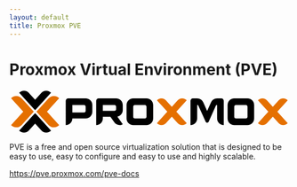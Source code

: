 ```yaml
---
layout: default
title: Proxmox PVE
---
```


# Proxmox Virtual Environment (PVE)

![](data:image/svg+xml;base64,%0APD94bWwgdmVyc2lvbj0iMS4wIiBlbmNvZGluZz0iVVRGLTgiIHN0YW5kYWxvbmU9Im5vIj8+Cjwh%0ALS0gQ3JlYXRlZCB3aXRoIElua3NjYXBlIChodHRwOi8vd3d3Lmlua3NjYXBlLm9yZy8pIC0tPgoK%0APHN2ZwogICB4bWxuczpkYz0iaHR0cDovL3B1cmwub3JnL2RjL2VsZW1lbnRzLzEuMS8iCiAgIHht%0AbG5zOmNjPSJodHRwOi8vY3JlYXRpdmVjb21tb25zLm9yZy9ucyMiCiAgIHhtbG5zOnJkZj0iaHR0%0AcDovL3d3dy53My5vcmcvMTk5OS8wMi8yMi1yZGYtc3ludGF4LW5zIyIKICAgeG1sbnM6c3ZnPSJo%0AdHRwOi8vd3d3LnczLm9yZy8yMDAwL3N2ZyIKICAgeG1sbnM9Imh0dHA6Ly93d3cudzMub3JnLzIw%0AMDAvc3ZnIgogICB4bWxuczpzb2RpcG9kaT0iaHR0cDovL3NvZGlwb2RpLnNvdXJjZWZvcmdlLm5l%0AdC9EVEQvc29kaXBvZGktMC5kdGQiCiAgIHhtbG5zOmlua3NjYXBlPSJodHRwOi8vd3d3Lmlua3Nj%0AYXBlLm9yZy9uYW1lc3BhY2VzL2lua3NjYXBlIgogICB3aWR0aD0iODAwIgogICBoZWlnaHQ9IjEy%0AOS4wMzkyOSIKICAgaWQ9InN2ZzMwMTgiCiAgIHZlcnNpb249IjEuMSIKICAgaW5rc2NhcGU6dmVy%0Ac2lvbj0iMC40OC4zLjEgcjk4ODYiCiAgIHNvZGlwb2RpOmRvY25hbWU9IlByb3htb3hfbG9nb19z%0AdGFuZGFyZF9oZXguc3ZnIgogICBpbmtzY2FwZTpleHBvcnQtZmlsZW5hbWU9IlM6XFByb3htb3gt%0ATG9nby1ORVdcU3RhbmRhcmQtTG9nb1xQTkdcUHJveG1veF9sb2dvX3N0YW5kYXJkX2hleF84MDBw%0AeC5wbmciCiAgIGlua3NjYXBlOmV4cG9ydC14ZHBpPSI5MCIKICAgaW5rc2NhcGU6ZXhwb3J0LXlk%0AcGk9IjkwIj4KICA8c29kaXBvZGk6bmFtZWR2aWV3CiAgICAgaWQ9ImJhc2UiCiAgICAgcGFnZWNv%0AbG9yPSIjZmZmZmZmIgogICAgIGJvcmRlcmNvbG9yPSIjNjY2NjY2IgogICAgIGJvcmRlcm9wYWNp%0AdHk9IjEuMCIKICAgICBpbmtzY2FwZTpwYWdlb3BhY2l0eT0iMC4wIgogICAgIGlua3NjYXBlOnBh%0AZ2VzaGFkb3c9IjIiCiAgICAgaW5rc2NhcGU6em9vbT0iMi44IgogICAgIGlua3NjYXBlOmN4PSIz%0ANDkuMDE2MDIiCiAgICAgaW5rc2NhcGU6Y3k9IjY0LjUwNTI2NSIKICAgICBpbmtzY2FwZTpkb2N1%0AbWVudC11bml0cz0icHgiCiAgICAgaW5rc2NhcGU6Y3VycmVudC1sYXllcj0ibGF5ZXIxIgogICAg%0AIHNob3dncmlkPSJmYWxzZSIKICAgICBpbmtzY2FwZTp3aW5kb3ctd2lkdGg9IjI1NjAiCiAgICAg%0AaW5rc2NhcGU6d2luZG93LWhlaWdodD0iMTM3NyIKICAgICBpbmtzY2FwZTp3aW5kb3cteD0iLTgi%0ACiAgICAgaW5rc2NhcGU6d2luZG93LXk9Ii04IgogICAgIGlua3NjYXBlOndpbmRvdy1tYXhpbWl6%0AZWQ9IjEiCiAgICAgc2hvd2d1aWRlcz0idHJ1ZSIKICAgICBpbmtzY2FwZTpndWlkZS1iYm94PSJ0%0AcnVlIgogICAgIG9iamVjdHRvbGVyYW5jZT0iNCIKICAgICBncmlkdG9sZXJhbmNlPSIyIgogICAg%0AIGd1aWRldG9sZXJhbmNlPSIxIgogICAgIGZpdC1tYXJnaW4tdG9wPSI1IgogICAgIGZpdC1tYXJn%0AaW4tbGVmdD0iNSIKICAgICBmaXQtbWFyZ2luLXJpZ2h0PSI1IgogICAgIGZpdC1tYXJnaW4tYm90%0AdG9tPSI1IgogICAgIGlua3NjYXBlOnNob3dwYWdlc2hhZG93PSJmYWxzZSIgLz4KICA8ZGVmcwog%0AICAgIGlkPSJkZWZzMzAyMCI+CiAgICA8Y2xpcFBhdGgKICAgICAgIGNsaXBQYXRoVW5pdHM9InVz%0AZXJTcGFjZU9uVXNlIgogICAgICAgaWQ9ImNsaXBQYXRoMzEwMi0xIj4KICAgICAgPHJlY3QKICAg%0AICAgICAgc3R5bGU9ImZpbGw6I2U1NzAwMDtmaWxsLW9wYWNpdHk6MTtmaWxsLXJ1bGU6ZXZlbm9k%0AZDtzdHJva2U6bm9uZSIKICAgICAgICAgaWQ9InJlY3QzMTA0LTciCiAgICAgICAgIHdpZHRoPSI0%0AMzYuNDAxODkiCiAgICAgICAgIGhlaWdodD0iMzI2LjQwOTkxIgogICAgICAgICB4PSItODIuOTk5%0AOTE2IgogICAgICAgICB5PSItMzQ3LjcxMzg3IgogICAgICAgICB0cmFuc2Zvcm09Im1hdHJpeCgw%0ALjczNDQ5MTYxLDAuNjc4NjE3NzYsLTAuNzg0OTcxOTMsMC42MTk1MzEzMywwLDApIiAvPgogICAg%0APC9jbGlwUGF0aD4KICAgIDxjbGlwUGF0aAogICAgICAgY2xpcFBhdGhVbml0cz0idXNlclNwYWNl%0AT25Vc2UiCiAgICAgICBpZD0iY2xpcFBhdGg0NzQ2Ij4KICAgICAgPHJlY3QKICAgICAgICAgc3R5%0AbGU9ImZpbGw6I2U1NzAwMDtmaWxsLW9wYWNpdHk6MTtmaWxsLXJ1bGU6ZXZlbm9kZDtzdHJva2U6%0Abm9uZSIKICAgICAgICAgaWQ9InJlY3Q0NzQ4IgogICAgICAgICB3aWR0aD0iNDM2LjQwMTg5Igog%0AICAgICAgICBoZWlnaHQ9IjMyNi40MDk5MSIKICAgICAgICAgeD0iLTgyLjk5OTkxNiIKICAgICAg%0AICAgeT0iLTM0Ny43MTM4NyIKICAgICAgICAgdHJhbnNmb3JtPSJtYXRyaXgoMC43MzQ0OTE2MSww%0ALjY3ODYxNzc2LC0wLjc4NDk3MTkzLDAuNjE5NTMxMzMsMCwwKSIgLz4KICAgIDwvY2xpcFBhdGg+%0ACiAgICA8Y2xpcFBhdGgKICAgICAgIGlkPSJjbGlwUGF0aDI5OTktMi0zLTQtMSIKICAgICAgIGNs%0AaXBQYXRoVW5pdHM9InVzZXJTcGFjZU9uVXNlIj4KICAgICAgPHBhdGgKICAgICAgICAgaW5rc2Nh%0AcGU6Y29ubmVjdG9yLWN1cnZhdHVyZT0iMCIKICAgICAgICAgaWQ9InBhdGgzMDAxLTgtOC02LTAi%0ACiAgICAgICAgIGQ9Im0gMCwxNDQwMCAxNDQwMCwwIEwgMTQ0MDAsMCAwLDAgMCwxNDQwMCB6IiAv%0APgogICAgPC9jbGlwUGF0aD4KICAgIDxjbGlwUGF0aAogICAgICAgY2xpcFBhdGhVbml0cz0idXNl%0AclNwYWNlT25Vc2UiCiAgICAgICBpZD0iY2xpcFBhdGgzMTAyLTQiPgogICAgICA8cmVjdAogICAg%0AICAgICBzdHlsZT0iZmlsbDojZTU3MDAwO2ZpbGwtb3BhY2l0eToxO2ZpbGwtcnVsZTpldmVub2Rk%0AO3N0cm9rZTpub25lIgogICAgICAgICBpZD0icmVjdDMxMDQtMSIKICAgICAgICAgd2lkdGg9IjQz%0ANi40MDE4OSIKICAgICAgICAgaGVpZ2h0PSIzMjYuNDA5OTEiCiAgICAgICAgIHg9Ii04Mi45OTk5%0AMTYiCiAgICAgICAgIHk9Ii0zNDcuNzEzODciCiAgICAgICAgIHRyYW5zZm9ybT0ibWF0cml4KDAu%0ANzM0NDkxNjEsMC42Nzg2MTc3NiwtMC43ODQ5NzE5MywwLjYxOTUzMTMzLDAsMCkiIC8+CiAgICA8%0AL2NsaXBQYXRoPgogICAgPGNsaXBQYXRoCiAgICAgICBjbGlwUGF0aFVuaXRzPSJ1c2VyU3BhY2VP%0AblVzZSIKICAgICAgIGlkPSJjbGlwUGF0aDMwMDgiPgogICAgICA8cmVjdAogICAgICAgICBzdHls%0AZT0iZmlsbDojZTU3MDAwO2ZpbGwtb3BhY2l0eToxO2ZpbGwtcnVsZTpldmVub2RkO3N0cm9rZTpu%0Ab25lIgogICAgICAgICBpZD0icmVjdDMwMTAiCiAgICAgICAgIHdpZHRoPSI0MzYuNDAxODkiCiAg%0AICAgICAgIGhlaWdodD0iMzI2LjQwOTkxIgogICAgICAgICB4PSItODIuOTk5OTE2IgogICAgICAg%0AICB5PSItMzQ3LjcxMzg3IgogICAgICAgICB0cmFuc2Zvcm09Im1hdHJpeCgwLjczNDQ5MTYxLDAu%0ANjc4NjE3NzYsLTAuNzg0OTcxOTMsMC42MTk1MzEzMywwLDApIiAvPgogICAgPC9jbGlwUGF0aD4K%0AICAgIDxjbGlwUGF0aAogICAgICAgY2xpcFBhdGhVbml0cz0idXNlclNwYWNlT25Vc2UiCiAgICAg%0AICBpZD0iY2xpcFBhdGgzMTAyIj4KICAgICAgPHJlY3QKICAgICAgICAgc3R5bGU9ImZpbGw6I2U1%0ANzAwMDtmaWxsLW9wYWNpdHk6MTtmaWxsLXJ1bGU6ZXZlbm9kZDtzdHJva2U6bm9uZSIKICAgICAg%0AICAgaWQ9InJlY3QzMTA0IgogICAgICAgICB3aWR0aD0iNDM2LjQwMTg5IgogICAgICAgICBoZWln%0AaHQ9IjMyNi40MDk5MSIKICAgICAgICAgeD0iLTgyLjk5OTkxNiIKICAgICAgICAgeT0iLTM0Ny43%0AMTM4NyIKICAgICAgICAgdHJhbnNmb3JtPSJtYXRyaXgoMC43MzQ0OTE2MSwwLjY3ODYxNzc2LC0w%0ALjc4NDk3MTkzLDAuNjE5NTMxMzMsMCwwKSIgLz4KICAgIDwvY2xpcFBhdGg+CiAgICA8Y2xpcFBh%0AdGgKICAgICAgIGNsaXBQYXRoVW5pdHM9InVzZXJTcGFjZU9uVXNlIgogICAgICAgaWQ9ImNsaXBQ%0AYXRoNDgxNCI+CiAgICAgIDxyZWN0CiAgICAgICAgIHN0eWxlPSJmaWxsOiNlNTcwMDA7ZmlsbC1v%0AcGFjaXR5OjE7ZmlsbC1ydWxlOmV2ZW5vZGQ7c3Ryb2tlOm5vbmUiCiAgICAgICAgIGlkPSJyZWN0%0ANDgxNiIKICAgICAgICAgd2lkdGg9IjQzNi40MDE4OSIKICAgICAgICAgaGVpZ2h0PSIzMjYuNDA5%0AOTEiCiAgICAgICAgIHg9Ii04Mi45OTk5MTYiCiAgICAgICAgIHk9Ii0zNDcuNzEzODciCiAgICAg%0AICAgIHRyYW5zZm9ybT0ibWF0cml4KDAuNzM0NDkxNjEsMC42Nzg2MTc3NiwtMC43ODQ5NzE5Myww%0ALjYxOTUzMTMzLDAsMCkiIC8+CiAgICA8L2NsaXBQYXRoPgogICAgPGNsaXBQYXRoCiAgICAgICBp%0AZD0iY2xpcFBhdGgyOTk5LTItMy00IgogICAgICAgY2xpcFBhdGhVbml0cz0idXNlclNwYWNlT25V%0Ac2UiPgogICAgICA8cGF0aAogICAgICAgICBpbmtzY2FwZTpjb25uZWN0b3ItY3VydmF0dXJlPSIw%0AIgogICAgICAgICBpZD0icGF0aDMwMDEtOC04LTYiCiAgICAgICAgIGQ9Im0gMCwxNDQwMCAxNDQw%0AMCwwIEwgMTQ0MDAsMCAwLDAgMCwxNDQwMCB6IiAvPgogICAgPC9jbGlwUGF0aD4KICA8L2RlZnM+%0ACiAgPG1ldGFkYXRhCiAgICAgaWQ9Im1ldGFkYXRhMzAyMyI+CiAgICA8cmRmOlJERj4KICAgICAg%0APGNjOldvcmsKICAgICAgICAgcmRmOmFib3V0PSIiPgogICAgICAgIDxkYzpmb3JtYXQ+aW1hZ2Uv%0Ac3ZnK3htbDwvZGM6Zm9ybWF0PgogICAgICAgIDxkYzp0eXBlCiAgICAgICAgICAgcmRmOnJlc291%0AcmNlPSJodHRwOi8vcHVybC5vcmcvZGMvZGNtaXR5cGUvU3RpbGxJbWFnZSIgLz4KICAgICAgICA8%0AZGM6dGl0bGU+PC9kYzp0aXRsZT4KICAgICAgPC9jYzpXb3JrPgogICAgPC9yZGY6UkRGPgogIDwv%0AbWV0YWRhdGE+CiAgPGcKICAgICB0cmFuc2Zvcm09InRyYW5zbGF0ZSgxNDUxLjEzNzQsMzguOTMy%0AMjkzKSIKICAgICBpZD0ibGF5ZXIxIgogICAgIGlua3NjYXBlOmdyb3VwbW9kZT0ibGF5ZXIiCiAg%0AICAgaW5rc2NhcGU6bGFiZWw9IkxheWVyIDEiPgogICAgPGcKICAgICAgIGlkPSJnMzM3OCIKICAg%0AICAgIHRyYW5zZm9ybT0ibWF0cml4KDAuMjgwMjY3MTksMCwwLDAuMjgwMjY3MTksLTEwNDAuODMy%0ANSw2MS4yNTQyOTQpIgogICAgICAgaW5rc2NhcGU6ZXhwb3J0LWZpbGVuYW1lPSJTOlxsdWNpYVxO%0AZXctTG9nby1TeW1ib2xcU3RhbmRhcmQtTG9nb1xQTkdcUHJveG1veF9sb2dvX3N0YW5kYXJkX2hl%0AeF8zMDBweC5wbmciCiAgICAgICBpbmtzY2FwZTpleHBvcnQteGRwaT0iOTAiCiAgICAgICBpbmtz%0AY2FwZTpleHBvcnQteWRwaT0iOTAiPgogICAgICA8ZwogICAgICAgICBpZD0iZzMwMTYtOSIKICAg%0AICAgICAgc3R5bGU9ImZpbGw6IzAwMDAwMCIKICAgICAgICAgdHJhbnNmb3JtPSJtYXRyaXgoMC44%0ANTI4NjU5NCwwLDAsMC44NTI4NjU5NCwtMjIwNC43OTY0LC05NzAuMDY0OTUpIj4KICAgICAgICA8%0AZwogICAgICAgICAgIHN0eWxlPSJmb250LXNpemU6MTQ0cHg7Zm9udC1zdHlsZTpub3JtYWw7Zm9u%0AdC12YXJpYW50Om5vcm1hbDtmb250LXdlaWdodDpub3JtYWw7Zm9udC1zdHJldGNoOm5vcm1hbDts%0AaW5lLWhlaWdodDoxMjUlO2xldHRlci1zcGFjaW5nOjBweDt3b3JkLXNwYWNpbmc6MHB4O2ZpbGw6%0AIzAwMDAwMDtmaWxsLW9wYWNpdHk6MTtzdHJva2U6bm9uZTtmb250LWZhbWlseTpIZWxpb247LWlu%0Aa3NjYXBlLWZvbnQtc3BlY2lmaWNhdGlvbjpIZWxpb24iCiAgICAgICAgICAgaWQ9InRleHQzMDkz%0ALTUiCiAgICAgICAgICAgY2xpcC1wYXRoPSJ1cmwoI2NsaXBQYXRoMzEwMi00KSIKICAgICAgICAg%0AICB0cmFuc2Zvcm09Im1hdHJpeCgtMC45OTc5MTk3OSwwLDAsMC45OTc5MTk3OSwxNDUyLjM1ODYs%0ANzQ2LjA0Nzg0KSI+CiAgICAgICAgICA8cGF0aAogICAgICAgICAgICAgZD0iTSAyNzYuMzA0NDMs%0AMjI2LjYyMzEgNDY2Ljg5MjI3LDE3LjAyMDYwNSBDIDQ1OS40OTkwMyw5LjYyODA4NzEgNDUwLjg4%0ANzYyLDMuODE5NDMyMSA0NDEuMDU3OTYsLTAuNDA1Mzc2OTUgNDMxLjIyNzU2LC00LjYyOTUxNzEg%0ANDIwLjY2NjQsLTYuNzgyMzcyMSA0MDkuMzc0MzcsLTYuODYzOTQ3OSAzOTcuMzgwOTksLTYuNzcy%0AMjAzMSAzODYuMzkzMjgsLTQuMzk1OTMyNiAzNzYuNDExMjMsMC4yNjQ4NzA5NiAzNjYuNDI4Niw0%0ALjkyNjM0MTcgMzU3Ljc1NjIzLDExLjMyMzk4IDM1MC4zOTQxMywxOS40NTc4MDUgTCAyNzYuMzAz%0AMjcsMTAwLjM3MjgyIDIwMi42OTk4NSwxOS40NTc4MDUgQyAxOTUuMDczMzUsMTEuMzIzOTcgMTg2%0ALjE5Nzg3LDQuOTI2MzI0OCAxNzYuMDczNDQsMC4yNjQ4NDkzIDE2NS45NDg4MSwtNC4zOTU5NTkg%0AMTU1LjAwMTc1LC02Ljc3MjIyMjQgMTQzLjIzMjIsLTYuODYzOTQ3OSAxMzEuOTM5NzgsLTYuNzgy%0AMzYxNiAxMjEuMzc4NiwtNC42Mjk1MDUgMTExLjU0ODYsLTAuNDA1MzY5NTEgMTAxLjcxODU1LDMu%0AODE5NDM0NSA5My4xMDcxMjIsOS42MjgwODcxIDg1LjcxNDI4NywxNy4wMjA2MDUgTCAyNzYuMzA3%0ANjksMjI2LjYxNzUyIgogICAgICAgICAgICAgaWQ9InBhdGgzMDk4LTUiCiAgICAgICAgICAgICBp%0AbmtzY2FwZTpjb25uZWN0b3ItY3VydmF0dXJlPSIwIgogICAgICAgICAgICAgc29kaXBvZGk6bm9k%0AZXR5cGVzPSJjY2NjY2NjY2NjY2NjIgogICAgICAgICAgICAgc3R5bGU9ImZpbGw6IzAwMDAwMDtm%0AaWxsLW9wYWNpdHk6MSIgLz4KICAgICAgICA8L2c+CiAgICAgICAgPGcKICAgICAgICAgICB0cmFu%0Ac2Zvcm09Im1hdHJpeCgwLjk5NzkxOTc5LDAsMCwtMC45OTc5MTk3OSw5MDAuODk2MDQsMTIzMC4z%0ANTc2KSIKICAgICAgICAgICBjbGlwLXBhdGg9InVybCgjY2xpcFBhdGgzMTAyLTQpIgogICAgICAg%0AICAgIGlkPSJnMzE5Ni05IgogICAgICAgICAgIHN0eWxlPSJmb250LXNpemU6MTQ0cHg7Zm9udC1z%0AdHlsZTpub3JtYWw7Zm9udC12YXJpYW50Om5vcm1hbDtmb250LXdlaWdodDpub3JtYWw7Zm9udC1z%0AdHJldGNoOm5vcm1hbDtsaW5lLWhlaWdodDoxMjUlO2xldHRlci1zcGFjaW5nOjBweDt3b3JkLXNw%0AYWNpbmc6MHB4O2ZpbGw6IzAwMDAwMDtmaWxsLW9wYWNpdHk6MTtzdHJva2U6bm9uZTtmb250LWZh%0AbWlseTpIZWxpb247LWlua3NjYXBlLWZvbnQtc3BlY2lmaWNhdGlvbjpIZWxpb24iPgogICAgICAg%0AICAgPHBhdGgKICAgICAgICAgICAgIHN0eWxlPSJmaWxsOiMwMDAwMDA7ZmlsbC1vcGFjaXR5OjEi%0ACiAgICAgICAgICAgICBzb2RpcG9kaTpub2RldHlwZXM9ImNjY2NjY2NjY2NjY2MiCiAgICAgICAg%0AICAgICBpbmtzY2FwZTpjb25uZWN0b3ItY3VydmF0dXJlPSIwIgogICAgICAgICAgICAgaWQ9InBh%0AdGgzMTk4LTEiCiAgICAgICAgICAgICBkPSJNIDI3Ni4zMDQ0MywyMjYuNjIzMSA0NjYuODkyMjcs%0AMTcuMDIwNjA1IEMgNDU5LjQ5OTAzLDkuNjI4MDg3MSA0NTAuODg3NjIsMy44MTk0MzIxIDQ0MS4w%0ANTc5NiwtMC40MDUzNzY5NSA0MzEuMjI3NTYsLTQuNjI5NTE3MSA0MjAuNjY2NCwtNi43ODIzNzIx%0AIDQwOS4zNzQzNywtNi44NjM5NDc5IDM5Ny4zODA5OSwtNi43NzIyMDMxIDM4Ni4zOTMyOCwtNC4z%0AOTU5MzI2IDM3Ni40MTEyMywwLjI2NDg3MDk2IDM2Ni40Mjg2LDQuOTI2MzQxNyAzNTcuNzU2MjMs%0AMTEuMzIzOTggMzUwLjM5NDEzLDE5LjQ1NzgwNSBMIDI3Ni4zMDMyNywxMDAuMzcyODIgMjAyLjY5%0AOTg1LDE5LjQ1NzgwNSBDIDE5NS4wNzMzNSwxMS4zMjM5NyAxODYuMTk3ODcsNC45MjYzMjQ4IDE3%0ANi4wNzM0NCwwLjI2NDg0OTMgMTY1Ljk0ODgxLC00LjM5NTk1OSAxNTUuMDAxNzUsLTYuNzcyMjIy%0ANCAxNDMuMjMyMiwtNi44NjM5NDc5IDEzMS45Mzk3OCwtNi43ODIzNjE2IDEyMS4zNzg2LC00LjYy%0AOTUwNSAxMTEuNTQ4NiwtMC40MDUzNjk1MSAxMDEuNzE4NTUsMy44MTk0MzQ1IDkzLjEwNzEyMiw5%0ALjYyODA4NzEgODUuNzE0Mjg3LDE3LjAyMDYwNSBMIDI3Ni4zMDc2OSwyMjYuNjE3NTIiIC8+CiAg%0AICAgICAgPC9nPgogICAgICAgIDxwYXRoCiAgICAgICAgICAgc3R5bGU9ImZvbnQtc2l6ZToxMDU5%0ALjYxMjc5Mjk3cHg7Zm9udC1zdHlsZTpub3JtYWw7Zm9udC12YXJpYW50Om5vcm1hbDtmb250LXdl%0AaWdodDpub3JtYWw7Zm9udC1zdHJldGNoOm5vcm1hbDtsaW5lLWhlaWdodDoxMjUlO2xldHRlci1z%0AcGFjaW5nOjBweDt3b3JkLXNwYWNpbmc6MHB4O2ZpbGw6I2U1NzAwMDtmaWxsLW9wYWNpdHk6MTtz%0AdHJva2U6bm9uZTtmb250LWZhbWlseTpIZWxpb247LWlua3NjYXBlLWZvbnQtc3BlY2lmaWNhdGlv%0AbjpIZWxpb24iCiAgICAgICAgICAgZD0ibSAxMTYwLjYyOTIsOTg4LjIwNTM4IDAsMCAtMTQzLjI2%0ANjUsLTE1Ny4xMTIzMiBjIC04LjMzMywtOC44ODcyMSAtMTguMDMwNjEsLTE1Ljg3NzU0IC0yOS4w%0AOTI3OSwtMjAuOTcwNzggLTExLjA2MjUyLC01LjA5MjU1IC0yMy4wMjM2NiwtNy42ODg4OSAtMzUu%0AODgzNDMsLTcuNzg5MTQgLTEyLjMzODQzLDAuMDg5MiAtMjMuODc3OTIsMi40NDE0NyAtMzQuNjE4%0ANDksNy4wNTY4NSAtMTAuNzQwNjIsNC42MTYxMyAtMjAuMTQ5NzIsMTAuOTYyODQgLTI4LjIyNzM2%0ALDE5LjA0MDE2IEwgMTAzNC45MzgzLDk4OC4yMDc3NyA4ODkuNTQwNjMsMTE0Ny45ODU0IGMgOC4w%0ANzc2Miw4LjMzMjkgMTcuNDg2NzQsMTQuODM0OSAyOC4yMjczNiwxOS41MDYyIDEwLjc0MDU3LDQu%0ANjcxMiAyMi4yODAwNiw3LjA0NTcgMzQuNjE4NDksNy4xMjM0IDEyLjg5MzA4LC0wLjEgMjQuOTIw%0ANzMsLTIuNjk2MiAzNi4wODMwNywtNy43ODkxIDExLjE2MjIzLC01LjA5MjkgMjAuNzkzMjUsLTEy%0ALjA4MzMgMjguODkzMTUsLTIwLjk3MDggbCAxNDMuMjY2MiwtMTU3LjY0OTE3IgogICAgICAgICAg%0AIGlkPSJwYXRoMzI3OC00IgogICAgICAgICAgIGlua3NjYXBlOmNvbm5lY3Rvci1jdXJ2YXR1cmU9%0AIjAiCiAgICAgICAgICAgc29kaXBvZGk6bm9kZXR5cGVzPSJjY2NjY2NjY2NzY3NjYyIgLz4KICAg%0AICAgICA8cGF0aAogICAgICAgICAgIHNvZGlwb2RpOm5vZGV0eXBlcz0iY2NjY2NjY2Njc2NzY2Mi%0ACiAgICAgICAgICAgaW5rc2NhcGU6Y29ubmVjdG9yLWN1cnZhdHVyZT0iMCIKICAgICAgICAgICBp%0AZD0icGF0aDMyODAtNSIKICAgICAgICAgICBkPSJtIDExOTIuNjIwOCw5ODguMjA1MzggMCwwIDE0%0AMy4yNjY1LC0xNTcuMTEyMzIgYyA4LjMzMywtOC44ODcyMSAxOC4wMzA2LC0xNS44Nzc1NCAyOS4w%0AOTI4LC0yMC45NzA3OCAxMS4wNjI1LC01LjA5MjU1IDIzLjAyMzcsLTcuNjg4ODkgMzUuODgzNCwt%0ANy43ODkxNCAxMi4zMzg1LDAuMDg5MiAyMy44NzgsMi40NDE0NyAzNC42MTg1LDcuMDU2ODUgMTAu%0ANzQwNyw0LjYxNjEzIDIwLjE0OTgsMTAuOTYyODQgMjguMjI3NCwxOS4wNDAxNiBsIC0xNDUuMzk3%0ANywxNTkuNzc3NjIgMTQ1LjM5NzcsMTU5Ljc3NzYzIGMgLTguMDc3Niw4LjMzMjkgLTE3LjQ4Njcs%0AMTQuODM0OSAtMjguMjI3NCwxOS41MDYyIC0xMC43NDA1LDQuNjcxMiAtMjIuMjgsNy4wNDU3IC0z%0ANC42MTg0LDcuMTIzNCAtMTIuODkzMSwtMC4xIC0yNC45MjA4LC0yLjY5NjIgLTM2LjA4MzEsLTcu%0ANzg5MSAtMTEuMTYyMywtNS4wOTI5IC0yMC43OTMzLC0xMi4wODMzIC0yOC44OTMyLC0yMC45NzA4%0AIEwgMTE5Mi42MjExLDk4OC4yMDU5MyIKICAgICAgICAgICBzdHlsZT0iZm9udC1zaXplOjEwNTku%0ANjEyNzkyOTdweDtmb250LXN0eWxlOm5vcm1hbDtmb250LXZhcmlhbnQ6bm9ybWFsO2ZvbnQtd2Vp%0AZ2h0Om5vcm1hbDtmb250LXN0cmV0Y2g6bm9ybWFsO2xpbmUtaGVpZ2h0OjEyNSU7bGV0dGVyLXNw%0AYWNpbmc6MHB4O3dvcmQtc3BhY2luZzowcHg7ZmlsbDojZTU3MDAwO2ZpbGwtb3BhY2l0eToxO3N0%0Acm9rZTpub25lO2ZvbnQtZmFtaWx5OkhlbGlvbjstaW5rc2NhcGUtZm9udC1zcGVjaWZpY2F0aW9u%0AOkhlbGlvbiIgLz4KICAgICAgPC9nPgogICAgICA8ZwogICAgICAgICBpZD0iZzMzNjgiPgogICAg%0AICAgIDxnCiAgICAgICAgICAgaWQ9InRleHQzMjIzIgogICAgICAgICAgIHN0eWxlPSJmb250LXNp%0AemU6Mzg3LjUyMjA2NDIxcHg7Zm9udC1zdHlsZTpub3JtYWw7Zm9udC12YXJpYW50Om5vcm1hbDtm%0Ab250LXdlaWdodDpub3JtYWw7Zm9udC1zdHJldGNoOm5vcm1hbDt0ZXh0LWFsaWduOnN0YXJ0O2xp%0AbmUtaGVpZ2h0OjEyNSU7bGV0dGVyLXNwYWNpbmc6MHB4O3dvcmQtc3BhY2luZzowcHg7d3JpdGlu%0AZy1tb2RlOmxyLXRiO3RleHQtYW5jaG9yOnN0YXJ0O2ZpbGw6IzAwMDAwMDtmaWxsLW9wYWNpdHk6%0AMTtzdHJva2U6bm9uZTtmb250LWZhbWlseTpIZWxpb247LWlua3NjYXBlLWZvbnQtc3BlY2lmaWNh%0AdGlvbjpIZWxpb24iPgogICAgICAgICAgPHBhdGgKICAgICAgICAgICAgIGlua3NjYXBlOmNvbm5l%0AY3Rvci1jdXJ2YXR1cmU9IjAiCiAgICAgICAgICAgICBpZD0icGF0aDMzNTQiCiAgICAgICAgICAg%0AICBkPSJtIC02ODYuMTgxMSwtMjYyLjM4NzM3IC0xNzcuODcwMzQsMCBjIC02Ljk4MzQsMC4xOTQw%0AMyAtMTIuODc2ODksMi43MTI4OCAtMTcuNjgwNDgsNy41NTY1OCAtNC44MDM2LDQuODQ0MjIgLTcu%0AMzA2MzEsMTAuODUwNzMgLTcuNTA4MTMsMTguMDE5NTUgbCAwLDI0NS42ODU4MjIzIGMgMTkuMDg1%0AMiwtMC40NzYzMjg5IDM0Ljk3MzM4LC03LjA4MDI2MiA0Ny42NjQ2LC0xOS44MTE4MTkzIDEyLjY5%0AMTEyLC0xMi43MzE1MTcgMTkuMjc4OSwtMjguNzMyNzI0IDE5Ljc2MzM3LC00OC4wMDM2NjkgbCAx%0AMzUuNjMwOTgsMCBjIDE5LjI4NjgyLC0wLjQ3NjI2MSAzNS4zNTI2MSwtNy4wODAxOTQgNDguMTk3%0ANDIsLTE5LjgxMTgxOSAxMi44NDQzMiwtMTIuNzMxNDUgMTkuNTEyODQsLTI4LjczMjY1NSAyMC4w%0AMDU1OCwtNDguMDAzNjY1IGwgMCwtNjcuNDI3OTggYyAtMC40OTI3NCwtMTkuMjg2ODIgLTcuMTYx%0AMjUsLTM1LjM1MjYyIC0yMC4wMDU1NywtNDguMTk3NDQgLTEyLjg0NDgyLC0xMi44NDQzMiAtMjgu%0AOTEwNjEsLTE5LjUxMjgzIC00OC4xOTc0MywtMjAuMDA1NTYgeiBtIC0xMzUuNjMwOTgsMTQ0LjE1%0ANjM1IDAsLTc1Ljk1MzM1IDExOC45Njc3NCwwIGMgMC42OTQxMSwtMC4zNDY5NCAzLjQ3MTMxLDAu%0AMzQ3MzYgOC4zMzE2MSwyLjA4MjkxIDQuODU5OTEsMS43MzU5NSA3LjYzNzEyLDYuNTk2MDUgOC4z%0AMzE2MywxNC41ODAzMyBsIDAsNDIuMjM5MzYgYyAwLjM0Njk0LDAuNzEwNiAtMC4zNDczNiwzLjU1%0AMjM4IC0yLjA4MjkxLDguNTI1MzggLTEuNzM1OTUsNC45NzMyNiAtNi41OTYwNiw3LjgxNTA1IC0x%0ANC41ODAzMyw4LjUyNTM3IHoiIC8+CiAgICAgICAgICA8cGF0aAogICAgICAgICAgICAgaW5rc2Nh%0AcGU6Y29ubmVjdG9yLWN1cnZhdHVyZT0iMCIKICAgICAgICAgICAgIGlkPSJwYXRoMzM1NiIKICAg%0AICAgICAgICAgIGQ9Im0gLTMwOC4wNDUyMSwtMTQzLjQxOTYzIDAsLTUwLjc2NDc0IGMgLTAuNDc2%0ANiwtMTkuMjg2ODIgLTcuMDgwNTMsLTM1LjM1MjYyIC0xOS44MTE4MiwtNDguMTk3NDQgLTEyLjcz%0AMTc5LC0xMi44NDQzMiAtMjguNzMzLC0xOS41MTI4MyAtNDguMDAzNjcsLTIwLjAwNTU2IGwgLTE3%0ANy44NzAzNCwwIGMgLTcuMTUyOTMsMC4xOTQwMyAtMTMuMDk0ODUsMi43MTI4OCAtMTcuODI1Nzgs%0ANy41NTY1OCAtNC43MzA5NSw0Ljg0NDIyIC03LjE4NTIyLDEwLjg1MDczIC03LjM2MjgzLDE4LjAx%0AOTU1IGwgMCwyNDUuNjg1ODIyMyBjIDE5LjEwMTM1LC0wLjQ3NjMyODkgMzUuMDU0MTIsLTcuMDgw%0AMjYyIDQ3Ljg1ODM2LC0xOS44MTE4MTkzIDEyLjgwNDE0LC0xMi43MzE1MTcgMTkuNDU2NTEsLTI4%0ALjczMjcyNCAxOS45NTcxMywtNDguMDAzNjY5IGwgMCwtMTcuMDUwNzUxIDc3LjExNTksMCAzOS4x%0AMzkyMiw1NS44MDI0NTkgYyA2LjI4MDgyLDkuMDA5Nzk0IDE0LjE2MDMzLDE2LjA4MTk3MzIgMjMu%0ANjM4NTQsMjEuMjE2NTU5NSA5LjQ3NzgxLDUuMTM0NjAyMSAyMC4wNjk5Myw3Ljc1MDMzOTcgMzEu%0ANzc2NDEsNy44NDcyMjA4IDUuNjQyOTYsLTAuMDA4MDggMTEuMTE2NjMsLTAuNjcwMDg3MiAxNi40%0AMjEwMiwtMS45ODYwMzM3IDUuMzAzODgsLTEuMzE1OTQyNSAxMC4yOTMxNiwtMy4yMzczNzY1IDE0%0ALjk2Nzg2LC01Ljc2NDMwNzggbCAtNTQuNjM5OTEsLTc3Ljg5MDkzMTggYyAxNS44Mzk1MiwtMy40%0AMzEwNTIgMjguODIxMzMsLTExLjE5NzUzNSAzOC45NDU0NiwtMjMuMjk5NDY5IDEwLjEyMzYyLC0x%0AMi4xMDE3MiAxNS4zNTUxLC0yNi41NTI4NiAxNS42OTQ0NSwtNDMuMzUzNDcgeiBtIC0yMDMuMDU4%0AOTUsOC4xMzc4NiAwLC01OC45MDI2IDExOC4xOTI3MSwwIGMgMC43MTAyNiwtMC4zNDY5NCAzLjU1%0AMjA1LDAuMzQ3MzYgOC41MjUzNywyLjA4MjkxIDQuOTcyOTQsMS43MzU5NSA3LjgxNDczLDYuNTk2%0AMDUgOC41MjUzOCwxNC41ODAzMyBsIDAsMjUuNTc2MTMgYyAwLjM1NTAyLDAuNjk0NDUgLTAuMzU1%0ANDMsMy40NzE2NiAtMi4xMzEzNSw4LjMzMTYxIC0xLjc3NjMyLDQuODYwMjUgLTYuNzQ5NDUsNy42%0AMzc0NiAtMTQuOTE5NCw4LjMzMTYyIHoiIC8+CiAgICAgICAgICA8cGF0aAogICAgICAgICAgICAg%0AaW5rc2NhcGU6Y29ubmVjdG9yLWN1cnZhdHVyZT0iMCIKICAgICAgICAgICAgIGlkPSJwYXRoMzM1%0AOCIKICAgICAgICAgICAgIGQ9Im0gLTY2LjI5NzE5MywtMjYyLjM4NzM3IC0xMzUuMjQzNDU3LDAg%0AYyAtMTkuMjcwOTUsMC40OTI3NSAtMzUuMjcyMTcsNy4xNjEyNiAtNDguMDAzNjgsMjAuMDA1NTgg%0ALTEyLjczMTU2LDEyLjg0NDgxIC0xOS4zMzU0OSwyOC45MTA2MSAtMTkuODExODEsNDguMTk3NDIg%0AbCAwLDEzNS4yNDM0NjQgYyAwLjQ3NjMyLDE5LjI3MDk0NSA3LjA4MDI1LDM1LjI3MjE1NCAxOS44%0AMTE4MSw0OC4wMDM2NzUgMTIuNzMxNTIsMTIuNzMxNTYxIDI4LjczMjczLDE5LjMzNTQ5MjEgNDgu%0AMDAzNjgsMTkuODExODEzMyBsIDEzNS4yNDM0NTcsMCBDIC00Ny4wMjY1MTksOC4zOTgyNTM0IC0z%0AMS4wMjUzMSwxLjc5NDMyMDMgLTE4LjI5MzUxOCwtMTAuOTM3MjM3IC01LjU2MjIyNzksLTIzLjY2%0AODc1NCAxLjA0MTcwMzMsLTM5LjY2OTk2MSAxLjUxODI5NTMsLTU4Ljk0MDkwNiBsIDAsLTEzNS4y%0ANDM0NjQgYyAtMC40NzY1OTk3LC0xOS4yODY4MiAtNy4wODA1MzI4LC0zNS4zNTI2MiAtMTkuODEx%0AODE5MywtNDguMTk3NDQgLTEyLjczMTc4OCwtMTIuODQ0MzIgLTI4LjczMjk5NSwtMTkuNTEyODMg%0ALTQ4LjAwMzY2OSwtMjAuMDA1NTYgeiBtIDAsMTg2LjM5NTcxMyBjIDAuMzU1MDIzLDAuNzEwNTM2%0AIC0wLjM1NTQyNywzLjU1MjMyNSAtMi4xMzEzNSw4LjUyNTM3NiAtMS43NzYzMjQsNC45NzMyMDMg%0ALTYuNzQ5NDUzLDcuODE0OTkyIC0xNC45MTk0MDEsOC41MjUzNzUgbCAtMTAxLjE0MTk1NiwwIGMg%0ALTAuNzEwNTMsMC4zNTUyOTQgLTMuNTUyMzIsLTAuMzU1MTU2IC04LjUyNTM4LC0yLjEzMTM1IC00%0ALjk3MzIxLC0xLjc3NjA1NCAtNy44MTUsLTYuNzQ5MTgyIC04LjUyNTM3LC0xNC45MTk0MDEgbCAw%0ALC0xMDEuNTI5NDczIGMgLTAuMzU1MywtMC42OTQxMSAwLjM1NTE1LC0zLjQ3MTMyIDIuMTMxMzQs%0ALTguMzMxNjIgMS43NzYwNCwtNC44NTk5MiA2Ljc0OTE4LC03LjYzNzEyIDE0LjkxOTQxLC04LjMz%0AMTYyIGwgMTAxLjE0MTk1NiwwIGMgMC43MTAyNjUsLTAuMzQ2OTQgMy41NTIwNTQsMC4zNDczNiA4%0ALjUyNTM3NiwyLjA4MjkxIDQuOTcyOTMyLDEuNzM1OTUgNy44MTQ3MjEsNi41OTYwNSA4LjUyNTM3%0ANSwxNC41ODAzMyB6IiAvPgogICAgICAgICAgPHBhdGgKICAgICAgICAgICAgIGlua3NjYXBlOmNv%0Abm5lY3Rvci1jdXJ2YXR1cmU9IjAiCiAgICAgICAgICAgICBpZD0icGF0aDMzNjAiCiAgICAgICAg%0AICAgICBzdHlsZT0iZmlsbDojZTU3MDAwO2ZpbGwtb3BhY2l0eToxIgogICAgICAgICAgICAgZD0i%0AbSAzNDMuMjQ1ODEsLTI0My4wMTE1MiBjIC01Ljg3NzY0LC01Ljg3NzA4IC0xMi43MjM3NywtMTAu%0ANDk0OTkgLTIwLjUzODQsLTEzLjg1Mzc0IC03LjgxNTIsLTMuMzU4MjEgLTE2LjIxMTQsLTUuMDY5%0ANzQgLTI1LjE4ODYxLC01LjEzNDU5IC05LjU1MDkzLDAuMDcyOSAtMTguMzUwNzksMS45NjIwOCAt%0AMjYuMzk5Niw1LjY2NzQ0IC04LjA0OTI4LDMuNzA1ODkgLTE1LjAwODQzLDguNzkyMDUgLTIwLjg3%0ANzQ5LDE1LjI1ODQ4IGwgLTU4LjUxNTA4LDY0LjMyNzgzIC01OC45MDI1OSwtNjQuMzI3ODMgYyAt%0ANi4wMjI3NSwtNi42MzU5OCAtMTIuOTY1NzYsLTExLjc3MDU4IC0yMC44MjkwNSwtMTUuNDAzODEg%0ALTcuODYzNDMsLTMuNjMyNyAtMTYuNTUwMjYyLC01LjQ3MzQxIC0yNi4wNjA1MTcsLTUuNTIyMTEg%0ALTguOTc3NTE5LDAuMDY0OSAtMTcuMzczNzE0LDEuNzc2MzkgLTI1LjE4ODYxLDUuMTM0NiAtNy44%0AMTQ5MzYsMy4zNTg3NCAtMTQuNjYxMDY0LDcuOTc2NjUgLTIwLjUzODQwNSwxMy44NTM3MyBMIDE0%0ANS45OTk2MiwtMTI2Ljc1NjM5IDQwLjIwNzQ1OCwtMTAuNTAxMjcxIGMgNS44NzczMzMsNi4wNjMw%0AMzcxIDEyLjcyMzQ2MSwxMC43OTM5NjcwNiAyMC41Mzg0MDUsMTQuMTkyODAzOCA3LjgxNDkwNCwz%0ALjM5ODg0NyAxNi4yMTEwOTksNS4xMjY1Mjg1IDI1LjE4ODYxLDUuMTgzMDQ5NSA5LjM4MTA5MSwt%0AMC4wNzI2NTkgMTguMTMyNTA3LC0xLjk2MTgwMzcgMjYuMjU0Mjg3LC01LjY2NzQ0MDEgOC4xMjE2%0AMywtMy43MDU2MjUwOCAxNS4xMjkyMywtOC43OTE3ODA2IDIxLjAyMjgsLTE1LjI1ODQ4MjIgbCA1%0AOC41MTUwNywtNjQuMzI3ODM0IDU4LjUxNTA4LDY0LjMyNzgzNCBjIDUuODY5MDYsNi40NjY3MDE2%0AIDEyLjgyODIxLDExLjU1Mjg1NTE5IDIwLjg3NzQ5LDE1LjI1ODQ3NjQgOC4wNDg4MSwzLjcwNTYz%0AMjYgMTYuODQ4NjcsNS41OTQ3NzkzIDI2LjM5OTYsNS42Njc0NDU5IDguOTc3MjEsLTAuMDU2NTEz%0AIDE3LjM3MzQsLTEuNzg0MTkyOSAyNS4xODg2MSwtNS4xODMwNDM4IDcuODE0NjQsLTMuMzk4ODQw%0ANTIgMTQuNjYwNzcsLTguMTI5NzcyNCAyMC41Mzg0LC0xNC4xOTI4MDk1IEwgMjM3LjQ1MzY1LC0x%0AMjYuNzU2MzkgeiIgLz4KICAgICAgICAgIDxwYXRoCiAgICAgICAgICAgICBpbmtzY2FwZTpjb25u%0AZWN0b3ItY3VydmF0dXJlPSIwIgogICAgICAgICAgICAgaWQ9InBhdGgzMzYyIgogICAgICAgICAg%0AICAgZD0ibSA2OTUuODE4MDMsLTI2Mi4zODczNyAtNDIuNjI2ODgsMCBjIC0xMy45NDI4MSwwLjE5%0ANDAzIC0yNi4zNTk0OSwzLjk3MjMyIC0zNy4yNTAwOCwxMS4zMzQ4NyAtMTAuODkxMDcsNy4zNjMw%0AOCAtMTkuMTQxOTQsMTcuMTQ3ODcgLTI0Ljc1MjY2LDI5LjM1NDQyIGwgMC4zODc1MiwtMC43NzUw%0AMyAtMzkuOTE0MjYsODcuNTc4ODYgLTM5LjUyNjc0LC04Ny41Nzg4NiAwLDAuNzc1MDMgYyAtNS40%0ANDE1MiwtMTIuMjA2NTUgLTEzLjY0Mzk1LC0yMS45OTEzNCAtMjQuNjA3MzQsLTI5LjM1NDQyIC0x%0AMC45NjM1OSwtNy4zNjI1NiAtMjMuNDI4NzEsLTExLjE0MDg0IC0zNy4zOTUzOSwtMTEuMzM0ODcg%0AbCAtNDIuMjM5MzYsMCBjIC03LjMzODYyLDAuMTk0MDMgLTEzLjM5MzU3LDIuNzEyODggLTE4LjE2%0ANDg3LDcuNTU2NTggLTQuNzcxMzEsNC44NDQyMiAtNy4yNDE3MywxMC44NTA3MyAtNy40MTEyNiwx%0AOC4wMTk1NSBsIDAsMjQ1LjY4NTgyMjMgYyAxOS4xMDEzNSwtMC40NzYzMjg5IDM1LjA1NDExLC03%0ALjA4MDI2MiA0Ny44NTgzNSwtMTkuODExODE5MyAxMi44MDQxNSwtMTIuNzMxNTE3IDE5LjQ1NjUy%0ALC0yOC43MzI3MjQgMTkuOTU3MTQsLTQ4LjAwMzY2OSBsIDAsLTEyOS44MTgyMjQgYyAwLjAyNDEs%0ALTEuNzY3ODQgMC41NTY5OSwtMy4xNzI1OSAxLjU5ODUxLC00LjIxNDI1IDEuMDQxMzgsLTEuMDQx%0AMjUgMi40NDYxMywtMS41NzQwOCA0LjIxNDI1LC0xLjU5ODUgMS4wMDkwOCwwLjAzMjUgMS45OTQw%0AMiwwLjM1NTQyIDIuOTU0ODIsMC45Njg3OCAwLjk2MDY0LDAuNjEzNzcgMS42NTQ5NCwxLjMyNDIy%0AIDIuMDgyOSwyLjEzMTM1IGwgNzUuMTc4MzEsMTY1Ljg1NzMxMyBjIDEuNDIwNzQsMi45NjI5MTkg%0AMy41MTk3OSw1LjM2ODc0OSA2LjI5NzE1LDcuMjE3NDk2IDIuNzc3MDUsMS44NDg4MDMgNS44NDQ4%0AOSwyLjgwMTQ1MSA5LjIwMzUzLDIuODU3OTQ4IDMuMzM0MDksLTAuMDQwMzQgNi4zNTM0OSwtMC45%0AMjgzOTQgOS4wNTgyMSwtMi42NjQxNzcgMi43MDQzNiwtMS43MzU3MyA0Ljg1MTg1LC00LjA3Njk3%0ANyA2LjQ0MjQ4LC03LjAyMzc1IGwgNzUuMTc4MzEsLTE2Ni4yNDQ4MyBjIDAuNTg5MDksLTAuODA3%0AMTIgMS4zNDc5NywtMS41MTc1NyAyLjI3NjY2LC0yLjEzMTM1IDAuOTI4MTcsLTAuNjEzMzcgMS45%0ANzc2OSwtMC45MzYzIDMuMTQ4NTgsLTAuOTY4NzggMS41ODIxLDAuMDI0NCAyLjg3MzgyLDAuNTU3%0AMjYgMy44NzUxNywxLjU5ODUxIDEuMDAwODEsMS4wNDE2NSAxLjUxNzUsMi40NDY0IDEuNTUwMDcs%0ANC4yMTQyNCBsIDAsMTI5LjgxODIyNCBjIDAuNTAwMjcsMTkuMjcwOTQ1IDcuMTUyNjQsMzUuMjcy%0AMTU0IDE5Ljk1NzEyLDQ4LjAwMzY3NSAxMi44MDM5LDEyLjczMTU2MSAyOC43NTY2NywxOS4zMzU0%0AOTIxIDQ3Ljg1ODM2LDE5LjgxMTgxMzMgbCAwLC0yNDUuNjg1ODIyMyBjIC0wLjE3Nzk0LC03LjE2%0AODgyIC0yLjYzMjIxLC0xMy4xNzUzMyAtNy4zNjI4MiwtMTguMDE5NTUgLTQuNzMxMjcsLTQuODQz%0ANyAtMTAuNjczMTksLTcuMzYyNTUgLTE3LjgyNTc4LC03LjU1NjU4IHoiIC8+CiAgICAgICAgICA8%0AcGF0aAogICAgICAgICAgICAgaW5rc2NhcGU6Y29ubmVjdG9yLWN1cnZhdHVyZT0iMCIKICAgICAg%0AICAgICAgIGlkPSJwYXRoMzM2NCIKICAgICAgICAgICAgIGQ9Im0gOTYzLjA1ODQsLTI2Mi4zODcz%0ANyAtMTM1LjI0MzQ2LDAgYyAtMTkuMjcwOTUsMC40OTI3NSAtMzUuMjcyMTYsNy4xNjEyNiAtNDgu%0AMDAzNjgsMjAuMDA1NTggLTEyLjczMTU2LDEyLjg0NDgxIC0xOS4zMzU0OSwyOC45MTA2MSAtMTku%0AODExODEsNDguMTk3NDIgbCAwLDEzNS4yNDM0NjQgYyAwLjQ3NjMyLDE5LjI3MDk0NSA3LjA4MDI1%0ALDM1LjI3MjE1NCAxOS44MTE4MSw0OC4wMDM2NzUgMTIuNzMxNTMsMTIuNzMxNTYxIDI4LjczMjcz%0ALDE5LjMzNTQ5MjEgNDguMDAzNjgsMTkuODExODEzMyBsIDEzNS4yNDM0NiwwIGMgMTkuMjcwNjcs%0ALTAuNDc2MzI4OSAzNS4yNzE4OCwtNy4wODAyNjIgNDguMDAzNywtMTkuODExODE5MyAxMi43MzEz%0ALC0xMi43MzE1MTcgMTkuMzM1MiwtMjguNzMyNzI0IDE5LjgxMTgsLTQ4LjAwMzY2OSBsIDAsLTEz%0ANS4yNDM0NjQgYyAtMC40NzY2LC0xOS4yODY4MiAtNy4wODA1LC0zNS4zNTI2MiAtMTkuODExOCwt%0ANDguMTk3NDQgLTEyLjczMTgyLC0xMi44NDQzMiAtMjguNzMzMDMsLTE5LjUxMjgzIC00OC4wMDM3%0ALC0yMC4wMDU1NiB6IG0gMCwxODYuMzk1NzEzIGMgMC4zNTUwMiwwLjcxMDUzNiAtMC4zNTU0Mywz%0ALjU1MjMyNSAtMi4xMzEzNSw4LjUyNTM3NiAtMS43NzYzMyw0Ljk3MzIwMyAtNi43NDk0Niw3Ljgx%0ANDk5MiAtMTQuOTE5NCw4LjUyNTM3NSBsIC0xMDEuMTQxOTYsMCBjIC0wLjcxMDUzLDAuMzU1Mjk0%0AIC0zLjU1MjMyLC0wLjM1NTE1NiAtOC41MjUzOCwtMi4xMzEzNSAtNC45NzMyMSwtMS43NzYwNTQg%0ALTcuODE1LC02Ljc0OTE4MiAtOC41MjUzNywtMTQuOTE5NDAxIGwgMCwtMTAxLjUyOTQ3MyBjIC0w%0ALjM1NTI5LC0wLjY5NDExIDAuMzU1MTUsLTMuNDcxMzIgMi4xMzEzNCwtOC4zMzE2MiAxLjc3NjA0%0ALC00Ljg1OTkyIDYuNzQ5MTgsLTcuNjM3MTIgMTQuOTE5NDEsLTguMzMxNjIgbCAxMDEuMTQxOTYs%0AMCBjIDAuNzEwMjYsLTAuMzQ2OTQgMy41NTIwNSwwLjM0NzM2IDguNTI1MzcsMi4wODI5MSA0Ljk3%0AMjkzLDEuNzM1OTUgNy44MTQ3Miw2LjU5NjA1IDguNTI1MzgsMTQuNTgwMzMgeiIgLz4KICAgICAg%0AICAgIDxwYXRoCiAgICAgICAgICAgICBpbmtzY2FwZTpjb25uZWN0b3ItY3VydmF0dXJlPSIwIgog%0AICAgICAgICAgICAgaWQ9InBhdGgzMzY2IgogICAgICAgICAgICAgc3R5bGU9ImZpbGw6I2U1NzAw%0AMDtmaWxsLW9wYWNpdHk6MSIKICAgICAgICAgICAgIGQ9Im0gMTM3Mi42MDEzLC0yNDMuMDExNTIg%0AYyAtNS44Nzc3LC01Ljg3NzA4IC0xMi43MjM4LC0xMC40OTQ5OSAtMjAuNTM4NCwtMTMuODUzNzQg%0ALTcuODE1MiwtMy4zNTgyMSAtMTYuMjExNCwtNS4wNjk3NCAtMjUuMTg4NiwtNS4xMzQ1OSAtOS41%0ANTEsMC4wNzI5IC0xOC4zNTA4LDEuOTYyMDggLTI2LjM5OTYsNS42Njc0NCAtOC4wNDkzLDMuNzA1%0AODkgLTE1LjAwODUsOC43OTIwNSAtMjAuODc3NSwxNS4yNTg0OCBsIC01OC41MTUxLDY0LjMyNzgz%0AIC01OC45MDI2LC02NC4zMjc4MyBjIC02LjAyMjcsLTYuNjM1OTggLTEyLjk2NTgsLTExLjc3MDU4%0AIC0yMC44MjksLTE1LjQwMzgxIC03Ljg2MzUsLTMuNjMyNyAtMTYuNTUwMywtNS40NzM0MSAtMjYu%0AMDYwNiwtNS41MjIxMSAtOC45Nzc1LDAuMDY0OSAtMTcuMzczNywxLjc3NjM5IC0yNS4xODg2LDUu%0AMTM0NiAtNy44MTQ5LDMuMzU4NzQgLTE0LjY2MSw3Ljk3NjY1IC0yMC41Mzg0LDEzLjg1MzczIGwg%0AMTA1Ljc5MjIsMTE2LjI1NTEzIC0xMDUuNzkyMiwxMTYuMjU1MTE5IGMgNS44Nzc0LDYuMDYzMDM3%0AMSAxMi43MjM1LDEwLjc5Mzk2NzA2IDIwLjUzODQsMTQuMTkyODAzOCA3LjgxNDksMy4zOTg4NDcg%0AMTYuMjExMSw1LjEyNjUyODUgMjUuMTg4Niw1LjE4MzA0OTUgOS4zODExLC0wLjA3MjY1OSAxOC4x%0AMzI2LC0xLjk2MTgwMzcgMjYuMjU0MywtNS42Njc0NDAxIDguMTIxNywtMy43MDU2MjUwOCAxNS4x%0AMjkzLC04Ljc5MTc4MDYgMjEuMDIyOCwtMTUuMjU4NDgyMiBsIDU4LjUxNTEsLTY0LjMyNzgzNCA1%0AOC41MTUxLDY0LjMyNzgzNCBjIDUuODY5LDYuNDY2NzAxNiAxMi44MjgyLDExLjU1Mjg1NTE5IDIw%0ALjg3NzUsMTUuMjU4NDc2NCA4LjA0ODgsMy43MDU2MzI2IDE2Ljg0ODYsNS41OTQ3NzkzIDI2LjM5%0AOTYsNS42Njc0NDU5IDguOTc3MiwtMC4wNTY1MTMgMTcuMzczNCwtMS43ODQxOTI5IDI1LjE4ODYs%0ALTUuMTgzMDQzOCA3LjgxNDYsLTMuMzk4ODQwNTIgMTQuNjYwNywtOC4xMjk3NzI0IDIwLjUzODQs%0ALTE0LjE5MjgwOTUgTCAxMjY2LjgwOTEsLTEyNi43NTYzOSB6IiAvPgogICAgICAgIDwvZz4KICAg%0AICAgPC9nPgogICAgPC9nPgogIDwvZz4KPC9zdmc+Cg==)

PVE is a free and open source virtualization solution that is designed to be easy to use, easy to configure and easy to use and highly scalable. 

<https://pve.proxmox.com/pve-docs>